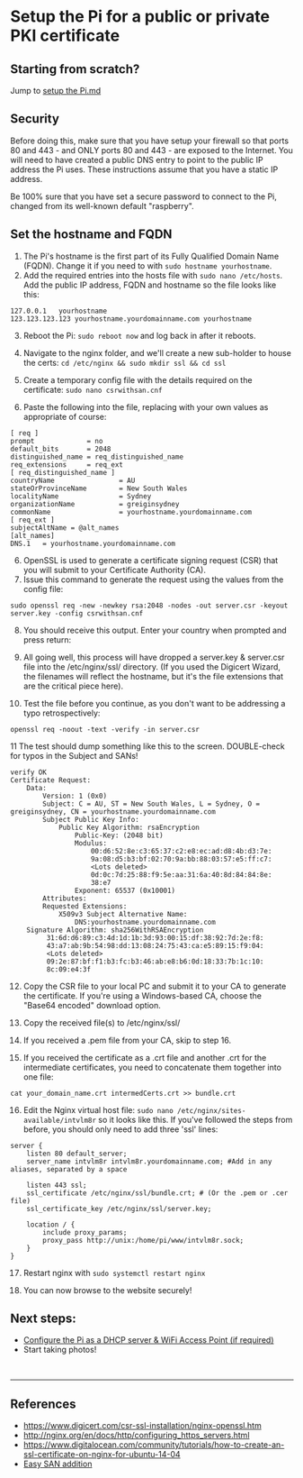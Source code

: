 # Setup the Pi for a public or private PKI certificate

## Starting from scratch?
Jump to [setup the Pi.md](/docs/setup-the-Pi.md)


## Security
Before doing this, make sure that you have setup your firewall so that ports 80 and 443 - and ONLY ports 80 and 443 - are exposed to the Internet. You will need to have created a public DNS entry to point to the public IP address the Pi uses. These instructions assume that you have a static IP address.

Be 100% sure that you have set a secure password to connect to the Pi, changed from its well-known default "raspberry".

## Set the hostname and FQDN

1. The Pi's hostname is the first part of its Fully Qualified Domain Name (FQDN). Change it if you need to with `sudo hostname yourhostname`.
2. Add the required entries into the hosts file with `sudo nano /etc/hosts`. Add the public IP address, FQDN and hostname so the file looks like this:
```text
127.0.0.1	yourhostname
123.123.123.123	yourhostname.yourdomainname.com	yourhostname
```
3. Reboot the Pi: `sudo reboot now` and log back in after it reboots.

4. Navigate to the nginx folder, and we'll create a new sub-holder to house the certs:
`cd /etc/nginx && sudo mkdir ssl && cd ssl`

4. Create a temporary config file with the details required on the certificate: `sudo nano csrwithsan.cnf`

5. Paste the following into the file, replacing with your own values as appropriate of course:
```text
[ req ]
prompt             = no
default_bits       = 2048
distinguished_name = req_distinguished_name
req_extensions     = req_ext
[ req_distinguished_name ]
countryName                = AU
stateOrProvinceName        = New South Wales
localityName               = Sydney
organizationName           = greiginsydney
commonName                 = yourhostname.yourdomainname.com
[ req_ext ]
subjectAltName = @alt_names
[alt_names]
DNS.1   = yourhostname.yourdomainname.com
```

6. OpenSSL is used to generate a certificate signing request (CSR) that you will submit to your Certificate Authority (CA).
7. Issue this command to generate the request using the values from the config file:
```text
sudo openssl req -new -newkey rsa:2048 -nodes -out server.csr -keyout server.key -config csrwithsan.cnf
```

8. You should receive this output. Enter your country when prompted and press return:

9. All going well, this process will have dropped a server.key & server.csr file into the /etc/nginx/ssl/ directory. (If you used the Digicert Wizard, the filenames will reflect the hostname, but it's the file extensions that are the critical piece here).

10. Test the file before you continue, as you don't want to be addressing a typo retrospectively:
```
openssl req -noout -text -verify -in server.csr
```

11 The test should dump something like this to the screen. DOUBLE-check for typos in the Subject and SANs!
```text
verify OK
Certificate Request:
    Data:
        Version: 1 (0x0)
        Subject: C = AU, ST = New South Wales, L = Sydney, O = greiginsydney, CN = yourhostname.yourdomainname.com
        Subject Public Key Info:
            Public Key Algorithm: rsaEncryption
                Public-Key: (2048 bit)
                Modulus:
                    00:d6:52:8e:c3:65:37:c2:e8:ec:ad:d8:4b:d3:7e:
                    9a:08:d5:b3:bf:02:70:9a:bb:88:03:57:e5:ff:c7:
                    <Lots deleted>
                    0d:0c:7d:25:88:f9:5e:aa:31:6a:40:8d:84:84:8e:
                    38:e7
                Exponent: 65537 (0x10001)
        Attributes:
        Requested Extensions:
            X509v3 Subject Alternative Name:
                DNS:yourhostname.yourdomainname.com
    Signature Algorithm: sha256WithRSAEncryption
         31:6d:d6:89:c3:4d:1d:1b:3d:93:00:15:df:38:92:7d:2e:f8:
         43:a7:ab:9b:54:98:dd:13:08:24:75:43:ca:e5:89:15:f9:04:
         <Lots deleted>
         09:2e:87:bf:f1:b3:fc:b3:46:ab:e8:b6:0d:18:33:7b:1c:10:
         8c:09:e4:3f
```

12. Copy the CSR file to your local PC and submit it to your CA to generate the certificate. If you're using a Windows-based CA, choose the "Base64 encoded" download option.

13. Copy the received file(s) to /etc/nginx/ssl/

14. If you received a .pem file from your CA, skip to step 16.

15. If you received the certificate as a .crt file and another .crt for the intermediate certificates, you need to concatenate them together into one file:
```text
cat your_domain_name.crt intermedCerts.crt >> bundle.crt
```

16. Edit the Nginx virtual host file: `sudo nano /etc/nginx/sites-available/intvlm8r` so it looks like this. If you've followed the steps from before, you should only need to add three 'ssl' lines:
```text
server {
    listen 80 default_server;
    server_name intvlm8r intvlm8r.yourdomainname.com; #Add in any aliases, separated by a space

    listen 443 ssl;
    ssl_certificate /etc/nginx/ssl/bundle.crt; # (Or the .pem or .cer file)
    ssl_certificate_key /etc/nginx/ssl/server.key;

    location / {
        include proxy_params;
        proxy_pass http://unix:/home/pi/www/intvlm8r.sock;
    }
}
```

17. Restart nginx with `sudo systemctl restart nginx`

18. You can now browse to the website securely!


## Next steps:
- [Configure the Pi as a DHCP server & WiFi Access Point (if required)](/docs/setup-the-Pi-as-an-access-point.md)
- Start taking photos!

<br>
<hr >

## References

- https://www.digicert.com/csr-ssl-installation/nginx-openssl.htm
- http://nginx.org/en/docs/http/configuring_https_servers.html
- https://www.digitalocean.com/community/tutorials/how-to-create-an-ssl-certificate-on-nginx-for-ubuntu-14-04
- [Easy SAN addition](https://geekflare.com/san-ssl-certificate/)
